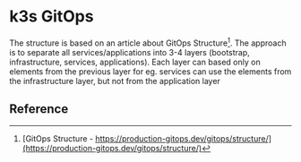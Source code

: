 # k3s GitOps

The structure is based on an article about GitOps Structure[^1]. 
The approach is to separate all services/applications into 3-4 layers (bootstrap, infrastructure, services, applications). 
Each layer can based only on elements from the previous layer for eg. services can use the elements from the infrastructure layer, but not from the application layer

## Reference
[^1]: [GitOps Structure - https://production-gitops.dev/gitops/structure/](https://production-gitops.dev/gitops/structure/)
